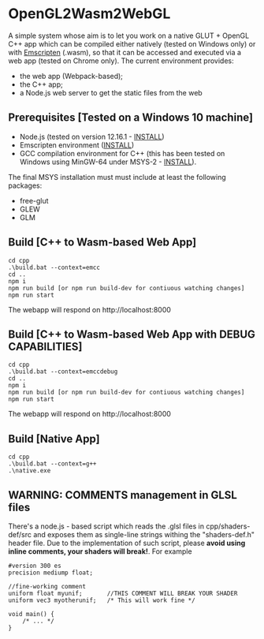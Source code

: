 # OpenGL2Wasm2WebGL
A simple system whose aim is to let you work on a native GLUT + OpenGL C++ app which can be compiled either natively (tested on Windows only) or with [Emscripten](https://emscripten.org/) (.wasm), so that it can be accessed and executed via a web app (tested on Chrome only). The current environment provides:
* the web app (Webpack-based);
* the C++ app;
* a Node.js web server to get the static files from the web


## Prerequisites [Tested on a Windows 10 machine]
* Node.js (tested on version 12.16.1 - [INSTALL](https://nodejs.org/download/release/v12.16.1/))
* Emscripten environment ([INSTALL](https://emscripten.org/docs/getting_started/downloads.html))
* GCC compilation environment for C++ (this has been tested on Windows using MinGW-64 under MSYS-2 - [INSTALL](https://www.msys2.org/wiki/MSYS2-installation/)). 

The final MSYS installation must must include at least the following packages:
  * free-glut
  * GLEW
  * GLM

## Build [C++ to Wasm-based Web App]
    cd cpp
    .\build.bat --context=emcc
    cd ..
    npm i
    npm run build [or npm run build-dev for contiuous watching changes]
    npm run start

The webapp will respond on http://localhost:8000

## Build [C++ to Wasm-based Web App with DEBUG CAPABILITIES]
    cd cpp
    .\build.bat --context=emccdebug
    cd ..
    npm i
    npm run build [or npm run build-dev for contiuous watching changes]
    npm run start

The webapp will respond on http://localhost:8000

## Build [Native App]
    cd cpp
    .\build.bat --context=g++
    .\native.exe

## WARNING: COMMENTS management in GLSL files
There's a node.js - based script which reads the .glsl files in cpp/shaders-def/src and exposes them as single-line strings withing the "shaders-def.h" header file. Due to the implementation of such script, please **avoid using inline comments, your shaders will break!**. For example

    #version 300 es
    precision mediump float;

    //fine-working comment
    uniform float myunif;       //THIS COMMENT WILL BREAK YOUR SHADER
    uniform vec3 myotherunif;   /* This will work fine */

    void main() {
        /* ... */
    }